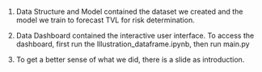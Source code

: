 1) Data Structure and Model contained the dataset we created and the model we train to forecast TVL for risk determination.
  
2) Data Dashboard contained the interactive user interface. To access the dashboard, first run the Illustration_dataframe.ipynb, then run main.py

3) To get a better sense of what we did, there is a slide as introduction.
